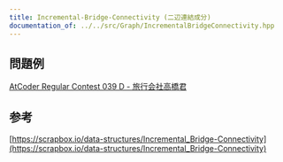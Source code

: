 ```yaml
---
title: Incremental-Bridge-Connectivity (二辺連結成分)
documentation_of: ../../src/Graph/IncrementalBridgeConnectivity.hpp
---
```

## 問題例
[AtCoder Regular Contest 039 D - 旅行会社高橋君](https://atcoder.jp/contests/arc039/tasks/arc039_d)
## 参考
[https://scrapbox.io/data-structures/Incremental_Bridge-Connectivity](https://scrapbox.io/data-structures/Incremental_Bridge-Connectivity)